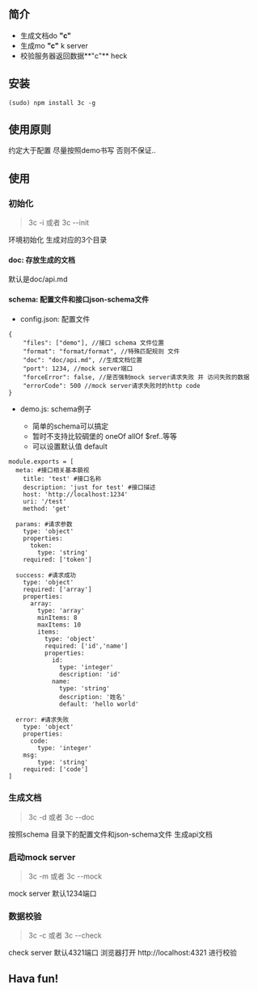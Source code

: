 ## 简介
* 生成文档do **"c"**
* 生成mo **"c"** k server
* 校验服务器返回数据**"c"** heck

## 安装

```
(sudo) npm install 3c -g
```

## 使用原则
约定大于配置
尽量按照demo书写
否则不保证..

## 使用
### 初始化
> 3c -i 或者 3c --init

环境初始化 生成对应的3个目录

#### doc: 存放生成的文档

默认是doc/api.md

#### schema: 配置文件和接口json-schema文件
- config.json: 配置文件

```
{
    "files": ["demo"], //接口 schema 文件位置
    "format": "format/format", //特殊匹配规则 文件
    "doc": "doc/api.md", //生成文档位置
    "port": 1234, //mock server端口
    "forceError": false, //是否强制mock server请求失败 并 访问失败的数据
    "errorCode": 500 //mock server请求失败时的http code
}
```
- demo.js: schema例子

    - 简单的schema可以搞定
    - 暂时不支持比较碉堡的 oneOf allOf $ref..等等
    - 可以设置默认值 default

```
module.exports = [
  meta: #接口相关基本藐视
    title: 'test' #接口名称
    description: 'just for test' #接口描述
    host: 'http://localhost:1234'
    uri: '/test'
    method: 'get'

  params: #请求参数
    type: 'object'
    properties:
      token:
        type: 'string'
    required: ['token']

  success: #请求成功
    type: 'object'
    required: ['array']
    properties:
      array:
        type: 'array'
        minItems: 8
        maxItems: 10
        items:
          type: 'object'
          required: ['id','name']
          properties:
            id:
              type: 'integer'
              description: 'id'
            name:
              type: 'string'
              description: '姓名'
              default: 'hello world'

  error: #请求失败
    type: 'object'
    properties:
      code:
        type: 'integer'
    msg:
        type: 'string'
    required: ['code']
]

```


### 生成文档
> 3c -d 或者 3c --doc

按照schema 目录下的配置文件和json-schema文件 生成api文档

### 启动mock server

> 3c -m 或者 3c --mock

mock server 默认1234端口

### 数据校验

> 3c -c 或者 3c --check

check server 默认4321端口
浏览器打开 http://localhost:4321
进行校验


## Hava fun!
